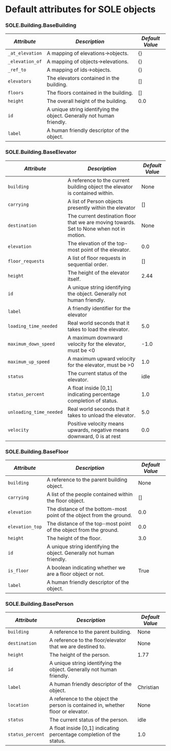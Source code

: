 # Default attributes for SOLE objects


### SOLE.Building.BaseBuilding

|*Attribute*|*Description*|*Default Value*|
| --- | --- | --- |
|`_at_elevation`|A mapping of elevations->objects.|{}|
|`_elevation_of`|A mapping of objects->elevations.|{}|
|`_ref_to`|A mapping of ids->objects.|{}|
|`elevators`|The elevators contained in the building.|[]|
|`floors`|The floors contained in the building.|[]|
|`height`|The overall height of the building.|0.0|
|`id`|A unique string identifying the object. Generally not human friendly.||
|`label`|A human friendly descriptor of the object.||


### SOLE.Building.BaseElevator

|*Attribute*|*Description*|*Default Value*|
| --- | --- | --- |
|`building`|A reference to the current building object the elevator is contained within.|None|
|`carrying`|A list of Person objects presently within the elevator|[]|
|`destination`|The current destination floor that we are moving towards. Set to None when not in motion.|None|
|`elevation`|The elevation of the top-most point of the elevator.|0.0|
|`floor_requests`|A list of floor requests in sequential order.|[]|
|`height`|The height of the elevator itself.|2.44|
|`id`|A unique string identifying the object. Generally not human friendly.||
|`label`|A friendly identifier for the elevator||
|`loading_time_needed`|Real world seconds that it takes to load the elevator.|5.0|
|`maximum_down_speed`|A maximum downward velocity for the elevator, must be <0|-1.0|
|`maximum_up_speed`|A maximum upward velocity for the elevator, must be >0|1.0|
|`status`|The current status of the elevator.|idle|
|`status_percent`|A float inside [0,1] indicating percentage completion of status.|1.0|
|`unloading_time_needed`|Real world seconds that it takes to unload the elevator.|5.0|
|`velocity`|Positive velocity means upwards, negative means downward, 0 is at rest|0.0|


### SOLE.Building.BaseFloor

|*Attribute*|*Description*|*Default Value*|
| --- | --- | --- |
|`building`|A reference to the parent building object.|None|
|`carrying`|A list of the people contained within the floor object.|[]|
|`elevation`|The distance of the bottom-most point of the object from the ground.|0.0|
|`elevation_top`|The distance of the top-most point of the object from the ground.|0.0|
|`height`|The height of the floor.|3.0|
|`id`|A unique string identifying the object. Generally not human friendly.||
|`is_floor`|A boolean indicating whether we are a floor object or not.|True|
|`label`|A human friendly descriptor of the object.||


### SOLE.Building.BasePerson

|*Attribute*|*Description*|*Default Value*|
| --- | --- | --- |
|`building`|A reference to the parent building.|None|
|`destination`|A reference to the floor/elevator that we are destined to.|None|
|`height`|The height of the person.|1.77|
|`id`|A unique string identifying the object. Generally not human friendly.||
|`label`|A human friendly descriptor of the object.|Christian|
|`location`|A reference to the object the person is contained in, whether floor or elevator.|None|
|`status`|The current status of the person.|idle|
|`status_percent`|A float inside [0,1] indicating percentage completion of the status.|1.0|
